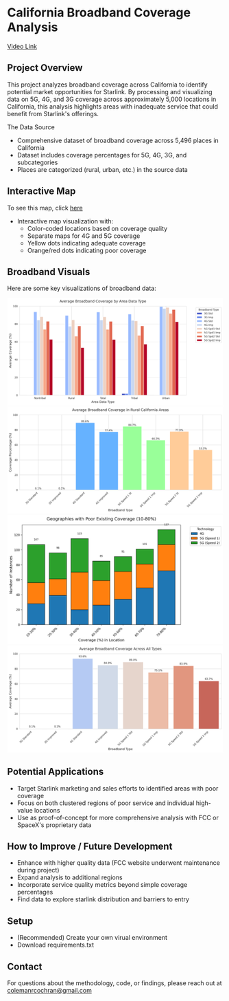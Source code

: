 # California Broadband Coverage Analysis

[Video Link](https://www.loom.com/share/7a36e8f80ad2499d8497cac754632f23?sid=29131520-62e3-4e56-8b5c-e172d6c136bf) 

## Project Overview
This project analyzes broadband coverage across California to identify potential market opportunities for Starlink. By processing and visualizing data on 5G, 4G, and 3G coverage across approximately 5,000 locations in California, this analysis highlights areas with inadequate service that could benefit from Starlink's offerings.

The Data Source
- Comprehensive dataset of broadband coverage across 5,496 places in California
- Dataset includes coverage percentages for 5G, 4G, 3G, and subcategories
- Places are categorized (rural, urban, etc.) in the source data

## Interactive Map
To see this map, click [here](https://colemancochran.github.io/California-Broadband-Visuals-Stats/html/combined_coverage_map.html)
- Interactive map visualization with:
  - Color-coded locations based on coverage quality
  - Separate maps for 4G and 5G coverage
  - Yellow dots indicating adequate coverage
  - Orange/red dots indicating poor coverage

## Broadband Visuals

Here are some key visualizations of broadband data:

![Coverage by Area](png/1_coverage_by_area.png)
![Rural Coverage](png/2_rural_coverage.png)
![Broadband Percent Instances](png/3_broadband_percent_instances.png)
![Average Broadband by Type](png/4_avg_broadband_by_type.png)

## Potential Applications
- Target Starlink marketing and sales efforts to identified areas with poor coverage
- Focus on both clustered regions of poor service and individual high-value locations
- Use as proof-of-concept for more comprehensive analysis with FCC or SpaceX's proprietary data

## How to Improve / Future Development
- Enhance with higher quality data (FCC website underwent maintenance during project)
- Expand analysis to additional regions
- Incorporate service quality metrics beyond simple coverage percentages
- Find data to explore starlink distribution and barriers to entry

## Setup
- (Recommended) Create your own virual environment
- Download requirements.txt

## Contact
For questions about the methodology, code, or findings, please reach out at colemanrcochran@gmail.com